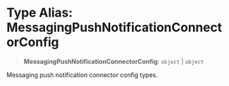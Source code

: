 # Type Alias: MessagingPushNotificationConnectorConfig

> **MessagingPushNotificationConnectorConfig**: `object` \| `object`

Messaging push notification connector config types.
